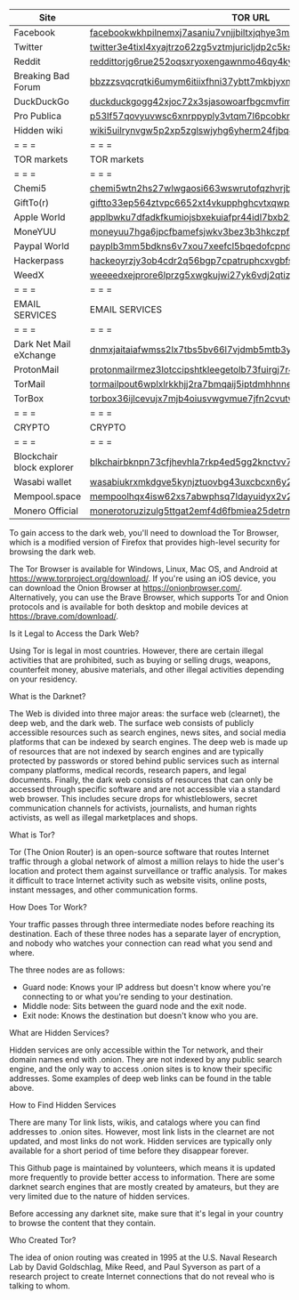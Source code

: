 | Site | TOR URL |
| --- | --- |
| Facebook | [facebookwkhpilnemxj7asaniu7vnjjbiltxjqhye3mhbshg7kx5tfyd.onion](http://facebookwkhpilnemxj7asaniu7vnjjbiltxjqhye3mhbshg7kx5tfyd.onion) |
| Twitter | [twitter3e4tixl4xyajtrzo62zg5vztmjuricljdp2c5kshju4avyoid.onion](https://twitter3e4tixl4xyajtrzo62zg5vztmjuricljdp2c5kshju4avyoid.onion) |
| Reddit | [reddittorjg6rue252oqsxryoxengawnmo46qy4kyii5wtqnwfj4ooad.onion](https://reddittorjg6rue252oqsxryoxengawnmo46qy4kyii5wtqnwfj4ooad.onion) |
| Breaking Bad Forum | [bbzzzsvqcrqtki6umym6itiixfhni37ybtt7mkbjyxn2pgllzxf2qgyd.onion](http://bbzzzsvqcrqtki6umym6itiixfhni37ybtt7mkbjyxn2pgllzxf2qgyd.onion) |
| DuckDuckGo | [duckduckgogg42xjoc72x3sjasowoarfbgcmvfimaftt6twagswzczad.onion](https://duckduckgogg42xjoc72x3sjasowoarfbgcmvfimaftt6twagswzczad.onion) |
| Pro Publica | [p53lf57qovyuvwsc6xnrppyply3vtqm7l6pcobkmyqsiofyeznfu5uqd.onion](http://p53lf57qovyuvwsc6xnrppyply3vtqm7l6pcobkmyqsiofyeznfu5uqd.onion) |
| Hidden wiki | [wiki5uilrynvgw5p2xp5zglswjyhg6yherm24fjbq4ffxnlmvt7u46yd.onion](http://wiki5uilrynvgw5p2xp5zglswjyhg6yherm24fjbq4ffxnlmvt7u46yd.onion) |
| = = = | = = = |
| TOR markets | TOR markets |
| = = = | = = = |
| Chemi5 | [chemi5wtn2hs27wlwgaosi663wswrutofqzhvrjb2ogtxpb42gezebqd.onion](http://chemi5wtn2hs27wlwgaosi663wswrutofqzhvrjb2ogtxpb42gezebqd.onion) |
| GiftTo(r) | [giftto33ep564ztvpc6652xt4vkupphghcvtxqwpxi6gq5k2fmjd4zid.onion](http://giftto33ep564ztvpc6652xt4vkupphghcvtxqwpxi6gq5k2fmjd4zid.onion) |
| Apple World | [applbwku7dfadkfkumiojsbxekuiafpr44idl7bxb2xll6neykvx35id.onion](http://applbwku7dfadkfkumiojsbxekuiafpr44idl7bxb2xll6neykvx35id.onion) |
| MoneYUU | [moneyuu7hga6jpcfbamefsjwkv3bez3b3hkczpfzjb5zneunpqdh2uyd.onion](http://moneyuu7hga6jpcfbamefsjwkv3bez3b3hkczpfzjb5zneunpqdh2uyd.onion) |
| Paypal World | [payplb3mm5bdkns6v7xou7xeefcl5bqedofcpnd462rw4gm4xbbwfpad.onion](http://payplb3mm5bdkns6v7xou7xeefcl5bqedofcpnd462rw4gm4xbbwfpad.onion) |
| Hackerpass | [hackeoyrzjy3ob4cdr2q56bgp7cpatruphcxvgbfsiw6zeqcc36e4ryd.onion](http://hackeoyrzjy3ob4cdr2q56bgp7cpatruphcxvgbfsiw6zeqcc36e4ryd.onion) |
| WeedX | [weeeedxejprore6lprzg5xwgkujwi27yk6vdj2qtizxoxm7dqe52vaid.onion](http://weeeedxejprore6lprzg5xwgkujwi27yk6vdj2qtizxoxm7dqe52vaid.onion) |
| = = = | = = = |
| EMAIL SERVICES | EMAIL SERVICES |
| = = = | = = = |
| Dark Net Mail eXchange | [dnmxjaitaiafwmss2lx7tbs5bv66l7vjdmb5mtb3yqpxqhk3it5zivad.onion](http://dnmxjaitaiafwmss2lx7tbs5bv66l7vjdmb5mtb3yqpxqhk3it5zivad.onion) |
| ProtonMail | [protonmailrmez3lotccipshtkleegetolb73fuirgj7r4o4vfu7ozyd.onion](http://protonmailrmez3lotccipshtkleegetolb73fuirgj7r4o4vfu7ozyd.onion) |
| TorMail | [tormailpout6wplxlrkkhjj2ra7bmqaij5iptdmhhnnep3r6f27m2yid.onion](http://tormailpout6wplxlrkkhjj2ra7bmqaij5iptdmhhnnep3r6f27m2yid.onion) |
| TorBox | [torbox36ijlcevujx7mjb4oiusvwgvmue7jfn2cvutwa6kl6to3uyqad.onion](http://torbox36ijlcevujx7mjb4oiusvwgvmue7jfn2cvutwa6kl6to3uyqad.onion) |
| = = = | = = = |
| CRYPTO | CRYPTO |
| = = = | = = = |
| Blockchair block explorer  | [blkchairbknpn73cfjhevhla7rkp4ed5gg2knctvv7it4lioy22defid.onion](http://blkchairbknpn73cfjhevhla7rkp4ed5gg2knctvv7it4lioy22defid.onion) |
| Wasabi wallet  | [wasabiukrxmkdgve5kynjztuovbg43uxcbcxn6y2okcrsg7gb6jdmbad.onion](http://wasabiukrxmkdgve5kynjztuovbg43uxcbcxn6y2okcrsg7gb6jdmbad.onion) |
| Mempool.space  | [mempoolhqx4isw62xs7abwphsq7ldayuidyx2v2oethdhhj6mlo2r6ad.onion](http://mempoolhqx4isw62xs7abwphsq7ldayuidyx2v2oethdhhj6mlo2r6ad.onion) |
| Monero Official | [monerotoruzizulg5ttgat2emf4d6fbmiea25detrmmy7erypseyteyd.onion](http://monerotoruzizulg5ttgat2emf4d6fbmiea25detrmmy7erypseyteyd.onion) |


To gain access to the dark web, you'll need to download the Tor Browser, which is a modified version of Firefox that provides high-level security for browsing the dark web.

The Tor Browser is available for Windows, Linux, Mac OS, and Android at https://www.torproject.org/download/. If you're using an iOS device, you can download the Onion Browser at https://onionbrowser.com/. Alternatively, you can use the Brave Browser, which supports Tor and Onion protocols and is available for both desktop and mobile devices at https://brave.com/download/.


Is it Legal to Access the Dark Web?

Using Tor is legal in most countries. However, there are certain illegal activities that are prohibited, such as buying or selling drugs, weapons, counterfeit money, abusive materials, and other illegal activities depending on your residency.


What is the Darknet?

The Web is divided into three major areas: the surface web (clearnet), the deep web, and the dark web. The surface web consists of publicly accessible resources such as search engines, news sites, and social media platforms that can be indexed by search engines. The deep web is made up of resources that are not indexed by search engines and are typically protected by passwords or stored behind public services such as internal company platforms, medical records, research papers, and legal documents. Finally, the dark web consists of resources that can only be accessed through specific software and are not accessible via a standard web browser. This includes secure drops for whistleblowers, secret communication channels for activists, journalists, and human rights activists, as well as illegal marketplaces and shops.


What is Tor?

Tor (The Onion Router) is an open-source software that routes Internet traffic through a global network of almost a million relays to hide the user's location and protect them against surveillance or traffic analysis. Tor makes it difficult to trace Internet activity such as website visits, online posts, instant messages, and other communication forms.


How Does Tor Work?

Your traffic passes through three intermediate nodes before reaching its destination. Each of these three nodes has a separate layer of encryption, and nobody who watches your connection can read what you send and where.

The three nodes are as follows:

- Guard node: Knows your IP address but doesn't know where you're connecting to or what you're sending to your destination.
- Middle node: Sits between the guard node and the exit node.
- Exit node: Knows the destination but doesn't know who you are.


What are Hidden Services?

Hidden services are only accessible within the Tor network, and their domain names end with .onion. They are not indexed by any public search engine, and the only way to access .onion sites is to know their specific addresses. Some examples of deep web links can be found in the table above.


How to Find Hidden Services

There are many Tor link lists, wikis, and catalogs where you can find addresses to .onion sites. However, most link lists in the clearnet are not updated, and most links do not work. Hidden services are typically only available for a short period of time before they disappear forever.

This Github page is maintained by volunteers, which means it is updated more frequently to provide better access to information. There are some darknet search engines that are mostly created by amateurs, but they are very limited due to the nature of hidden services.

Before accessing any darknet site, make sure that it's legal in your country to browse the content that they contain.


Who Created Tor?

The idea of onion routing was created in 1995 at the U.S. Naval Research Lab by David Goldschlag, Mike Reed, and Paul Syverson as part of a research project to create Internet connections that do not reveal who is talking to whom.

